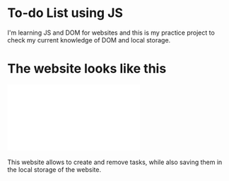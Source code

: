 # To-do List using JS

I'm learning JS and DOM for websites and this is my practice project to check my current knowledge of DOM and local storage.

# The website looks like this

![Website](To_do_List.pdf?raw=true)

This website allows to create and remove tasks, while also saving them in the local storage of the website.
